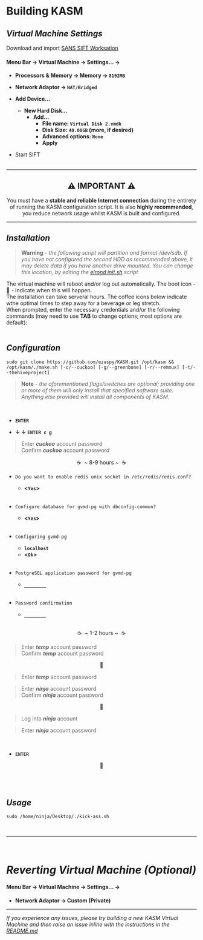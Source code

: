 # Building KASM

## _Virtual Machine Settings_
Download and import [SANS SIFT Worksation](https://www.sans.org/tools/sift-workstation/)<br>

#### **Menu Bar -> Virtual Machine -> Settings... ->**<br>

- **Processors &amp; Memory -> Memory -> `8192MB`**<br>

- **Network Adaptor -> `NAT/Bridged`**<br>
- **Add Device...**
  - **New Hard Disk...**
    - **Add...**
      - **File name: `Virtual Disk 2.vmdk`**
      - **Disk Size: `40.00GB` (more, if desired)**
      - **Advanced options: `None`**
      - **Apply**
- Start SIFT<br><br>

---
<h2 align="center">⚠️ IMPORTANT ⚠️</h2>
<p align="center">You must have a <b>stable and reliable Internet connection</b> during the entirety of running the KASM configuration script. It is also <b>highly recommended</b>, you reduce network usage whilst KASM is built and configured.</p>

---
## _Installation_
> __Warning__ - _the following script will partition and format /dev/sdb. If you have not configured the second HDD as recommended above, it may delete data if you have another drive mounted. You can change this location, by editing the [elrond init.sh](https://github.com/ezaspy/elrond/blob/main/elrond/tools/config/scripts/init.sh) script_<br>

The virtual machine will reboot and/or log out automatically. The boot icon - 🥾 - indicate when this will happen.<br>
The installation can take serveral hours. The coffee icons below indicate wthe optimal times to step away for a beverage or leg stretch.<br>When prompted, enter the necessary credentials and/or the following commands (may need to use **TAB** to change options; most options are default):<br><br>

## _Configuration_

`sudo git clone https://github.com/ezaspy/KASM.git /opt/kasm && /opt/kasm/./make.sh [-c/--cuckoo] [-g/--greenbone] [-r/--remnux] [-t/--thehiveproject]`<br>
> __Note__ - _the aforementioned flags/switches are optional; providing one or more of them will only install that specified software suite. Anything else provided will install all components of KASM._

<br>

 - **`ENTER`**<br>

 - **&darr; &darr; `ENTER c g`**<br>

> Enter **_cuckoo_** account password<br>
> Confirm **_cuckoo_** account password<br>

<p align="center">&nbsp;☕&nbsp;&nbsp;~ 8-9 hours ~&nbsp;&nbsp;☕&nbsp;</p>

 - `Do you want to enable redis unix socket in /etc/redis/redis.conf?`<br>
   - **&lt;`Yes`&gt;**<br><br>
 - `Configure database for gvmd-pg with dbconfig-common?`<br>
   - **&lt;`Yes`&gt;**<br><br>
 - `Configuring gvmd-pg`<br>
   - **`localhost`**<br>
   - **&lt;`Ok`&gt;**<br><br>

 - `PostgreSQL application password for gvmd-pg`<br>
   - **`________`**<br><br>

 - `Password confirmation`<br>
   - **`________`**<br><br>
<p align="center">&nbsp;☕&nbsp;&nbsp;~ 1-2 hours ~&nbsp;&nbsp;☕&nbsp;</p>

> Enter **_temp_** account password<br>
> Confirm **_temp_** account password<br>
<p align="center">🥾</p>

> Enter **_temp_** account password<br>

> Enter **_ninja_** account password<br>
> Confirm **_ninja_** account password<br>
<p align="center">🥾</p>

> Log into **_ninja_** account<br>

> Enter **_ninja_** account password<br>

<br>

 - **`ENTER`**<br>

<p align="center">🥾</p>

<br><br>

## _Usage_

`sudo /home/ninja/Desktop/./kick-ass.sh`

<br>

---
<br>

# _Reverting Virtual Machine (Optional)_

#### **Menu Bar -> Virtual Machine -> Settings... ->**

- **Network Adaptor -> Custom (Private)**<br>

---

_If you experience any issues, please try building a new KASM Virtual Machine and then raise an issue inline with the instructions in the [README.md](https://github.com/ezaspy/KASM/blob/main/kasm/README.md)_<br>